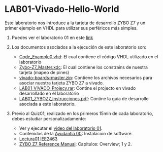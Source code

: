 # LAB01-Vivado-Hello-World

Este laboratorio nos introduce a la tarjeta de desarrollo ZYBO Z7 y un primer ejemplo en VHDL  para utilizar sus perféricos más simples.

1. Puedes ver el laboratorio 01 en este [link](https://www.youtube.com/watch?v=CrouHkR0WBU)

2. Los documentos asociados a la ejecución de este laboratorio son:
    * [Code_Example0.vhd](https://github.com/IEE2463-SEP/LAB01-Vivado-Hello-World/blob/main/Code_Example0.vhd): El cual contiene el código VHDL utilizado en el laboratorio    
    * [Zybo-Z7_Master.xdc](https://github.com/IEE2463-SEP/LAB01-Vivado-Hello-World/blob/main/Zybo-Z7-Master.xdc):  El cual contiene los constrains de nuestra tarjeta (mapeo de pines)    
    * [vivado-boards-master.zip](https://github.com/IEE2463-SEP/LAB01-Vivado-Hello-World/blob/main/vivado-boards-master.zip): Contiene los archivos necesarios para asociar nuestra tarjeta ZYBO Z7 a vivado.    
    * [LAB01_VIVADO_Projecy.rar](https://github.com/IEE2463-SEP/LAB01-Vivado-Hello-World/blob/main/LAB01_VIVADO_Project.rar):  Contine el projecto en vivado desarrollado en el laboratorio    
    * [LAB01_ZYBOZ7_Instrucciones.pdf](https://github.com/IEE2463-SEP/LAB01-Vivado-Hello-World/blob/main/LAB01_ZYBOZ7_Instrucciones.pdf):  Contine la guía de desarrollo asociada a este laboratorio. 

3. Previo al Quiz01, realizado en los primeros 15min de cada laboratorio, debes estudiar personalizadamente:  
    * Ver y ejecutar el [video del laboratorio 01](https://www.youtube.com/watch?v=CrouHkR0WBU).
    * Contenidos de la [Ayudantia 00](https://www.youtube.com/watch?v=cnd4IJH-XsY): Instalacion de software.
    * [Lectura01 IEE2463]()
    * [ZYBO Z7 Reference Manual](https://github.com/IEE2463-SEP/Documentacion/blob/main/ZyboZ7-Reference-Manual.pdf): Capitulos: Overview; 1 y 2.
